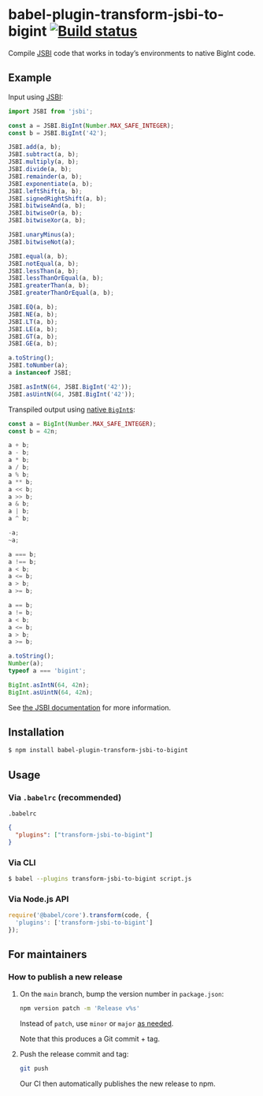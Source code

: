 # babel-plugin-transform-jsbi-to-bigint [![Build status](https://travis-ci.com/GoogleChromeLabs/babel-plugin-transform-jsbi-to-bigint.svg?branch=master)](https://travis-ci.com/GoogleChromeLabs/babel-plugin-transform-jsbi-to-bigint)

Compile [JSBI](https://github.com/GoogleChromeLabs/jsbi) code that works in today’s environments to native BigInt code.

## Example

Input using [JSBI](https://github.com/GoogleChromeLabs/jsbi):

```js
import JSBI from 'jsbi';

const a = JSBI.BigInt(Number.MAX_SAFE_INTEGER);
const b = JSBI.BigInt('42');

JSBI.add(a, b);
JSBI.subtract(a, b);
JSBI.multiply(a, b);
JSBI.divide(a, b);
JSBI.remainder(a, b);
JSBI.exponentiate(a, b);
JSBI.leftShift(a, b);
JSBI.signedRightShift(a, b);
JSBI.bitwiseAnd(a, b);
JSBI.bitwiseOr(a, b);
JSBI.bitwiseXor(a, b);

JSBI.unaryMinus(a);
JSBI.bitwiseNot(a);

JSBI.equal(a, b);
JSBI.notEqual(a, b);
JSBI.lessThan(a, b);
JSBI.lessThanOrEqual(a, b);
JSBI.greaterThan(a, b);
JSBI.greaterThanOrEqual(a, b);

JSBI.EQ(a, b);
JSBI.NE(a, b);
JSBI.LT(a, b);
JSBI.LE(a, b);
JSBI.GT(a, b);
JSBI.GE(a, b);

a.toString();
JSBI.toNumber(a);
a instanceof JSBI;

JSBI.asIntN(64, JSBI.BigInt('42'));
JSBI.asUintN(64, JSBI.BigInt('42'));
```

Transpiled output using [native `BigInt`s](https://developers.google.com/web/updates/2018/05/bigint):

```js
const a = BigInt(Number.MAX_SAFE_INTEGER);
const b = 42n;

a + b;
a - b;
a * b;
a / b;
a % b;
a ** b;
a << b;
a >> b;
a & b;
a | b;
a ^ b;

-a;
~a;

a === b;
a !== b;
a < b;
a <= b;
a > b;
a >= b;

a == b;
a != b;
a < b;
a <= b;
a > b;
a >= b;

a.toString();
Number(a);
typeof a === 'bigint';

BigInt.asIntN(64, 42n);
BigInt.asUintN(64, 42n);
```

See [the JSBI documentation](https://github.com/GoogleChromeLabs/jsbi) for more information.

## Installation

```sh
$ npm install babel-plugin-transform-jsbi-to-bigint
```

## Usage

### Via `.babelrc` (recommended)

`.babelrc`

```json
{
  "plugins": ["transform-jsbi-to-bigint"]
}
```

### Via CLI

```sh
$ babel --plugins transform-jsbi-to-bigint script.js
```

### Via Node.js API

```js
require('@babel/core').transform(code, {
  'plugins': ['transform-jsbi-to-bigint']
});
```

## For maintainers

### How to publish a new release

1. On the `main` branch, bump the version number in `package.json`:

    ```sh
    npm version patch -m 'Release v%s'
    ```

    Instead of `patch`, use `minor` or `major` [as needed](https://semver.org/).

    Note that this produces a Git commit + tag.

1. Push the release commit and tag:

    ```sh
    git push
    ```

    Our CI then automatically publishes the new release to npm.
